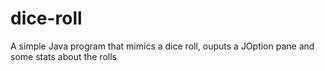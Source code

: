 # dice-roll

A simple Java program that mimics a dice roll, ouputs a JOption pane and some stats about the rolls 
